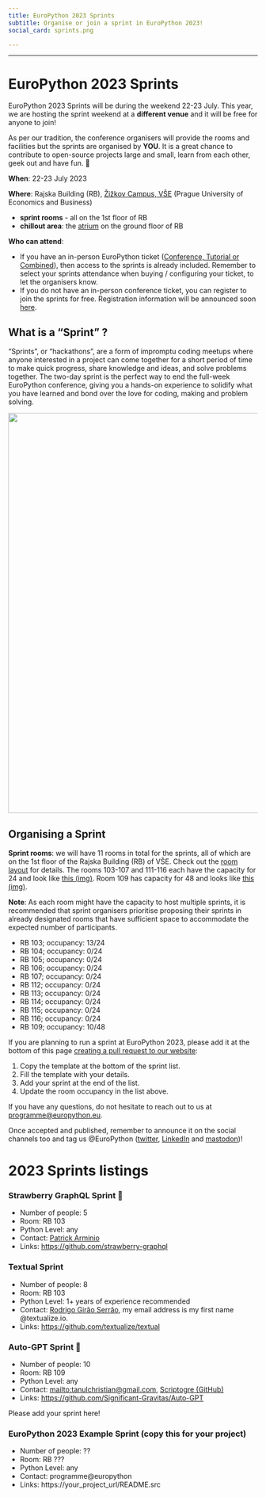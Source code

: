 ```yaml
---
title: EuroPython 2023 Sprints
subtitle: Organise or join a sprint in EuroPython 2023!
social_card: sprints.png

---
```


<!-- <div style={{textAlign: "center"}}>
  <Note>EuroPython 2023 Sprint Info </Note>
</div>

- **ROOMS**
  - Sprint Room 1: ****
  - Sprint Room 2: ****
  - Sprint Room 3: ****
  - Quiet Room: ****

- **SCHEDULE** -->

---

# EuroPython 2023 Sprints #

EuroPython 2023 Sprints will be during the weekend 22-23 July. This year, we are hosting the sprint weekend at a **different venue** and it will be free for anyone to join!

As per our tradition, the conference organisers will provide the rooms and facilities but the sprints are organised by **YOU**. It is a great chance to contribute to open-source projects large and small, learn from each other, geek out and have fun. 🐍

**When**: 22-23 July 2023

**Where**: Rajska Building (RB), [Žižkov Campus, VŠE](https://www.vse.cz/english/about-vse/profile/campus/) (Prague University of Economics and Business)
- **sprint rooms** - all on the 1st floor of RB
- **chillout area**: the [atrium](https://drive.google.com/file/d/19qKwC7fmxupRINP5Pvj6Npe_eq0czI6Y/view?usp=sharing) on the ground floor of RB

<!-- TODO: link map / page about sprint venue -->
**Who can attend**:
- If you have an in-person EuroPython ticket ([Conference, Tutorial or Combined](s#ticket-types)), then access to the sprints is already included. Remember to select your sprints attendance when buying / configuring your ticket, to let the organisers know.
- If you do not have an in-person conference ticket, you can register to join the sprints for free. Registration information will be announced soon [here](tickets#sprint-tickets).

## What is a “Sprint” ?

 “Sprints”, or “hackathons”, are a form of impromptu coding meetups where anyone interested in a project can come together for a short period of time to make quick progress, share knowledge and ideas, and solve problems together. The two-day sprint is the perfect way to end the full-week EuroPython conference, giving you a hands-on experience to solidify what you have learned and bond over the love for coding, making and problem solving.  

<img src="/img/sprint_collection.png__2420x1619_q85_crop_subsampling-2_upscale.png" width="1210" height="808"   />


## Organising a Sprint

**Sprint rooms**: we will have 11 rooms in total for the sprints, all of which are on the 1st floor of the Rajska Building (RB) of VŠE. Check out the [room layout](https://drive.google.com/file/d/1N2Q_jB3j4LRXS15WJI2STlXvBkGABbgC/view?usp=sharing) for details. The rooms 103-107 and 111-116 each have the capacity for 24 and look like [this (img)](https://drive.google.com/file/d/1J2ffugSUZcx4oZO6LGMsUjPL1Z2ZrWw1/view?usp=sharing). Room 109 has capacity for 48 and looks like [this (img)](https://drive.google.com/file/d/1iVOMcF5IxSGH4TgpDoby1bEQDBMLWhhP/view?usp=sharing).

**Note**: As each room might have the capacity to host multiple sprints, it is recommended that sprint organisers prioritise proposing their sprints in already designated rooms that have sufficient space to accommodate the expected number of participants.

- RB 103; occupancy: 13/24
- RB 104; occupancy: 0/24
- RB 105; occupancy: 0/24
- RB 106; occupancy: 0/24
- RB 107; occupancy: 0/24
- RB 112; occupancy: 0/24
- RB 113; occupancy: 0/24
- RB 114; occupancy: 0/24
- RB 115; occupancy: 0/24
- RB 116; occupancy: 0/24
- RB 109; occupancy: 10/48

If you are planning to run a sprint at EuroPython 2023, please add it at the bottom of this page [creating a pull request to our website](https://github.com/EuroPython/website/blob/main/data/pages-content/sprints.md):

1. Copy the template at the bottom of the sprint list.
2. Fill the template with your details.
3. Add your sprint at the end of the list.
4. Update the room occupancy in the list above.

If you have any questions, do not hesitate to reach out to us at programme@europython.eu.

Once accepted and published, remember to announce it on the social channels too and tag us @EuroPython ([twitter](https://twitter.com/europython), [LinkedIn](https://www.linkedin.com/company/europython/) and [mastodon](https://fosstodon.org/@europython))!

# 2023 Sprints listings


### Strawberry GraphQL Sprint 🍓
- Number of people: 5
- Room: RB 103
- Python Level: any
- Contact:  [Patrick Arminio](https://github.com/patrick91)
- Links: https://github.com/strawberry-graphql


### Textual Sprint

- Number of people: 8
- Room: RB 103
- Python Level: 1+ years of experience recommended
- Contact: [Rodrigo Girão Serrão](https://github.com/rodrigogiraoserrao), my email address is my first name @textualize.io.
- Links: https://github.com/textualize/textual

### Auto-GPT Sprint 🚀

- Number of people: 10
- Room: RB 109
- Python Level: any
- Contact: <mailto:tanulchristian@gmail.com>, [Scriptogre (GitHub)](https://github.com/scriptogre) 
- Links: https://github.com/Significant-Gravitas/Auto-GPT

Please add your sprint here!

### EuroPython 2023 Example Sprint (copy this for your project)

- Number of people: ??
- Room: RB ???
- Python Level: any
- Contact: programme@europython
- Links: https://your_project_url/README.src
